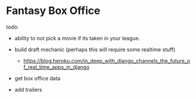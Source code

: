 # Fantasy Box Office

todo:

- ability to not pick a movie if its taken in your league.
- build draft mechanic (perhaps this will require some realtime stuff)

  - https://blog.heroku.com/in_deep_with_django_channels_the_future_of_real_time_apps_in_django

- get box office data
- add trailers